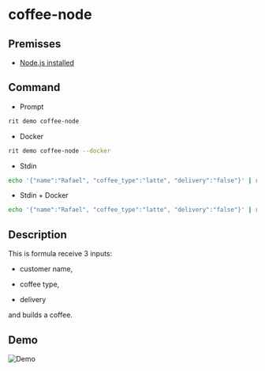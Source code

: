 # coffee-node

## Premisses

- [Node.js installed](https://nodejs.org/)

## Command

- Prompt

```bash
rit demo coffee-node
```

- Docker

```bash
rit demo coffee-node --docker
```

- Stdin

```bash
echo '{"name":"Rafael", "coffee_type":"latte", "delivery":"false"}' | rit demo coffee-node --stdin
```

- Stdin + Docker

```bash
echo '{"name":"Rafael", "coffee_type":"latte", "delivery":"false"}' | rit demo coffee-node --stdin --docker
```

## Description

This is formula receive 3 inputs:

- customer name,

- coffee type,

- delivery

and builds a coffee.

## Demo

![Demo](https://media3.giphy.com/media/0lsjBVeZPH3JI8jysb/giphy.gif)
